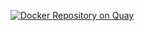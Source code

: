 [![Docker Repository on Quay](https://quay.io/repository/exsules/base/status "Docker Repository on Quay")](https://quay.io/repository/exsules/base)

